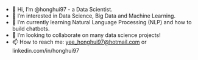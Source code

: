 - 👋 Hi, I’m @honghui97 - a Data Scientist.
- 👀 I’m interested in Data Science, Big Data and Machine Learning.
- 🌱 I’m currently learning Natural Language Processing (NLP) and how to build chatbots.
- 💞️ I’m looking to collaborate on many data science projects!
- 📫 How to reach me: yee_honghui97@hotmail.com or linkedin.com/in/honghui97 

<!---
honghui97/honghui97 is a ✨ special ✨ repository because its `README.md` (this file) appears on your GitHub profile.
You can click the Preview link to take a look at your changes.
--->
